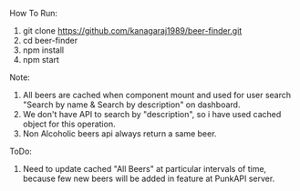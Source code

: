 How To Run:
1. git clone https://github.com/kanagaraj1989/beer-finder.git
2. cd beer-finder
3. npm install
4. npm start

Note:
1. All beers are cached when component mount and used for user search "Search by name & Search by description" on dashboard.
2. We don't have API to search by "description", so i have used cached object for this operation.
3. Non Alcoholic beers api always return a same beer.


ToDo:
1. Need to update cached "All Beers" at particular intervals of time, because few new beers will be added in feature at PunkAPI server.
